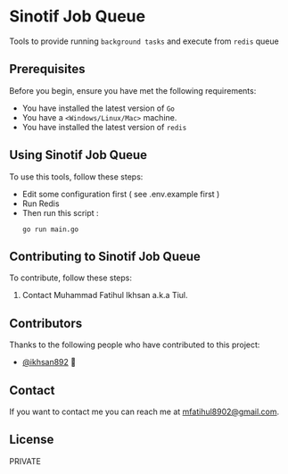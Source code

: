 # Sinotif Job Queue

[//]: # (<!--- These are examples. See https://shields.io for others or to customize this set of shields. You might want to include dependencies, project status and licence info here --->)

[//]: # (![GitHub repo size]&#40;https://img.shields.io/github/repo-size/scottydocs/README-template.md&#41;)

[//]: # (![GitHub contributors]&#40;https://img.shields.io/github/contributors/scottydocs/README-template.md&#41;)

[//]: # (![GitHub stars]&#40;https://img.shields.io/github/stars/scottydocs/README-template.md?style=social&#41;)

[//]: # (![GitHub forks]&#40;https://img.shields.io/github/forks/scottydocs/README-template.md?style=social&#41;)

[//]: # (![Twitter Follow]&#40;https://img.shields.io/twitter/follow/scottydocs?style=social&#41;)

Tools to provide running `background tasks` and execute from `redis` queue

## Prerequisites

Before you begin, ensure you have met the following requirements:
<!--- These are just example requirements. Add, duplicate or remove as required --->
* You have installed the latest version of `Go`
* You have a `<Windows/Linux/Mac>` machine.
* You have installed the latest version of `redis`

## Using Sinotif Job Queue

To use this tools, follow these steps:

* Edit some configuration first ( see .env.example first )
* Run Redis
* Then run this script :
    ```
    go run main.go
    ```


## Contributing to Sinotif Job Queue

To contribute, follow these steps:

1. Contact Muhammad Fatihul Ikhsan a.k.a Tiul.


## Contributors

Thanks to the following people who have contributed to this project:

* [@ikhsan892](https://github.com/ikhsan892) 📖


## Contact

If you want to contact me you can reach me at mfatihul8902@gmail.com.

## License

PRIVATE